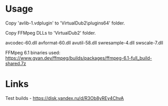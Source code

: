 # Usage

Copy 'avlib-1.vdplugin' to 'VirtualDub2\plugins64' folder.

Copy FFMpeg DLLs to 'VirtualDub2' folder.

avcodec-60.dll
avformat-60.dll
avutil-58.dll
swresample-4.dll
swscale-7.dll 

FFMpeg 6.1 binaries used: https://www.gyan.dev/ffmpeg/builds/packages/ffmpeg-6.1-full_build-shared.7z

# Links

Test builds - <https://disk.yandex.ru/d/R3Ob8yREy4ChvA>
